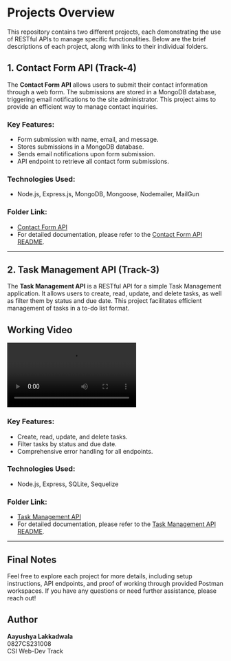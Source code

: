 
# Projects Overview

This repository contains two different projects, each demonstrating the use of RESTful APIs to manage specific functionalities. Below are the brief descriptions of each project, along with links to their individual folders.

## 1. Contact Form API (Track-4)

The **Contact Form API** allows users to submit their contact information through a web form. The submissions are stored in a MongoDB database, triggering email notifications to the site administrator. This project aims to provide an efficient way to manage contact inquiries.

### Key Features:
- Form submission with name, email, and message.
- Stores submissions in a MongoDB database.
- Sends email notifications upon form submission.
- API endpoint to retrieve all contact form submissions.

### Technologies Used:
- Node.js, Express.js, MongoDB, Mongoose, Nodemailer, MailGun

### Folder Link:
 - [Contact Form API](./contact-form-api)
 - For detailed documentation, please refer to the [Contact Form API README](./contact-form-api/README.md).

---

## 2. Task Management API (Track-3)

The **Task Management API** is a RESTful API for a simple Task Management application. It allows users to create, read, update, and delete tasks, as well as filter them by status and due date. This project facilitates efficient management of tasks in a to-do list format.

## Working Video
![Video Proof of Working](./to-do-api/To-Do-Api.mp4)

### Key Features:
- Create, read, update, and delete tasks.
- Filter tasks by status and due date.
- Comprehensive error handling for all endpoints.

### Technologies Used:
- Node.js, Express, SQLite, Sequelize

### Folder Link:
 - [Task Management API](./to-do-api)
 - For detailed documentation, please refer to the [Task Management API README](./to-do-api/README.md).

---

## Final Notes

Feel free to explore each project for more details, including setup instructions, API endpoints, and proof of working through provided Postman workspaces. If you have any questions or need further assistance, please reach out!

## Author
**Aayushya Lakkadwala**  
0827CS231008  
CSI Web-Dev Track


